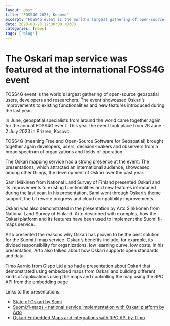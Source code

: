 ```yaml
---
layout: post
title: 'FOSS4G 2023, Kosovo'
excerpt: "FOSS4G event is the world's largest gathering of open-source geospatial users, developers and researchers. The event showcased Oskari’s improvements to existing functionalities and new features introduced during the last year."
date: 2023-08-23 12:30:00 +0300
categories: [news]
tags: ['blog']
---
```


# The Oskari map service was featured at the international FOSS4G event

FOSS4G event is the world's largest gathering of open-source geospatial users, developers and researchers. The event showcased Oskari’s improvements to existing functionalities and new features introduced during the last year.

In June, geospatial specialists from around the world came together again for the annual FOSS4G event. This year the event took place from 26 June - 2 July 2023 in Prizren, Kosovo.

FOSS4G (meaning Free and Open-Source Software for Geospatial) brought together again developers, users, decision-makers and observers from a broad spectrum of organizations and fields of operation.

The Oskari mapping service had a strong presence at the event. The presentations, which attracted an international audience, showcased, among other things, the development of Oskari over the past year.

Sami Mäkinen from National Land Survey of Finland presented Oskari and its improvements to existing functionalities and new features introduced during the last year. In his presentation, Sami went through Oskari’s theme support, the UI rewrite progress and cloud compatibility improvements.

Oskari was also demonstrated in the presentation by Arto Sinkkonen from National Land Survey of Finland. Arto described with examples, how the Oskari platform and its features have been used to implement the Suomi.fi-maps service.

Arto presented the reasons why Oskari has proven to be the best solution for the Suomi.fi map service. Oskari’s benefits include, for example, its divided responsibility for organizations, low learning curve, low costs. In his presentation, Arto also talked about how Oskari supports open standards and data.

Timo Aarnio from Gispo Ltd also had a presentation about Oskari that demonstrated using embedded maps from Oskari and building different kinds of applications using the maps and controlling the map using the RPC API from the embedding page.

Links to the presentations:

- [State of Oskari by Sami](https://www.youtube.com/watch?v=8XosKFZAkdM&list=PLqa06jy1NEM2Kna9Gt_LDKZHv1dl4xUoZ&index=27)
- [Suomi.fi-maps - national service implementation with Oskari platform by Arto](https://www.youtube.com/watch?v=5RzcOl95wFs&list=PLqa06jy1NEM2Kna9Gt_LDKZHv1dl4xUoZ&index=25)
- [Oskari Embedded Maps and integrations with RPC API by Timo](https://www.youtube.com/watch?v=W9mNCarcpQs&list=PLqa06jy1NEM2Kna9Gt_LDKZHv1dl4xUoZ&index=28)
